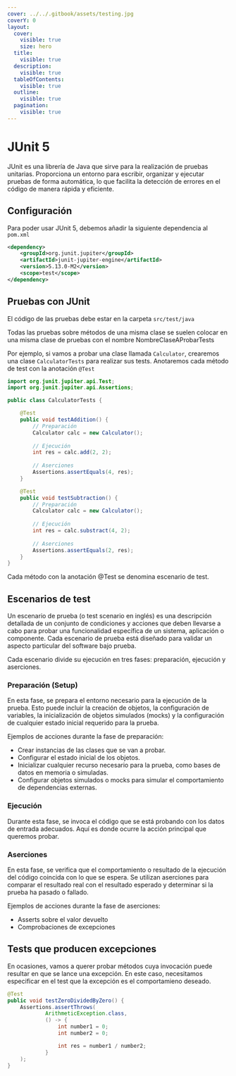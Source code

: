 ```yaml
---
cover: ../../.gitbook/assets/testing.jpg
coverY: 0
layout:
  cover:
    visible: true
    size: hero
  title:
    visible: true
  description:
    visible: true
  tableOfContents:
    visible: true
  outline:
    visible: true
  pagination:
    visible: true
---
```


# JUnit 5

JUnit es una librería de Java que sirve para la realización de pruebas unitarias. Proporciona un entorno para escribir, organizar y ejecutar pruebas de forma automática, lo que facilita la detección de errores en el código de manera rápida y eficiente.

## Configuración

Para poder usar JUnit 5, debemos añadir la siguiente dependencia al `pom.xml`

```xml
<dependency>
    <groupId>org.junit.jupiter</groupId>
    <artifactId>junit-jupiter-engine</artifactId>
    <version>5.13.0-M2</version>
    <scope>test</scope>
</dependency>
```

## Pruebas con JUnit

El código de las pruebas debe estar en la carpeta `src/test/java`

Todas las pruebas sobre métodos de una misma clase se suelen colocar en una misma clase de pruebas con el nombre NombreClaseAProbarTests

Por ejemplo, si vamos a probar una clase llamada `Calculator`, crearemos una clase `CalculatorTests` para realizar sus tests. Anotaremos cada método de test con la anotación `@Test`&#x20;

```java
import org.junit.jupiter.api.Test;
import org.junit.jupiter.api.Assertions;

public class CalculatorTests {

    @Test
    public void testAddition() {
        // Preparación
        Calculator calc = new Calculator();
        
        // Ejecución
        int res = calc.add(2, 2);
        
        // Aserciones
        Assertions.assertEquals(4, res);
    }

    @Test
    public void testSubtraction() {
        // Preparación
        Calculator calc = new Calculator();
        
        // Ejecución
        int res = calc.substract(4, 2);
        
        // Aserciones
        Assertions.assertEquals(2, res);
    }
}
```

Cada método con la anotación @Test se denomina escenario de test.

## Escenarios de test

Un escenario de prueba (o test scenario en inglés) es una descripción detallada de un conjunto de condiciones y acciones que deben llevarse a cabo para probar una funcionalidad específica de un sistema, aplicación o componente. Cada escenario de prueba está diseñado para validar un aspecto particular del software bajo prueba.

Cada escenario divide su ejecución en tres fases: preparación, ejecución y aserciones.

### Preparación (Setup)

En esta fase, se prepara el entorno necesario para la ejecución de la prueba. Esto puede incluir la creación de objetos, la configuración de variables, la inicialización de objetos simulados (mocks) y la configuración de cualquier estado inicial requerido para la prueba.

Ejemplos de acciones durante la fase de preparación:

* Crear instancias de las clases que se van a probar.
* Configurar el estado inicial de los objetos.
* Inicializar cualquier recurso necesario para la prueba, como bases de datos en memoria o simuladas.
* Configurar objetos simulados o mocks para simular el comportamiento de dependencias externas.

### Ejecución

Durante esta fase, se invoca el código que se está probando con los datos de entrada adecuados. Aquí es donde ocurre la acción principal que queremos probar.

### Aserciones

En esta fase, se verifica que el comportamiento o resultado de la ejecución del código coincida con lo que se espera. Se utilizan aserciones para comparar el resultado real con el resultado esperado y determinar si la prueba ha pasado o fallado.

Ejemplos de acciones durante la fase de aserciones:

* Asserts sobre el valor devuelto
* Comprobaciones de excepciones

## Tests que producen excepciones

En ocasiones, vamos a querer probar métodos cuya invocación puede resultar en que se lance una excepción. En este caso, necesitamos especificar en el test que la excepción es el comportamieno deseado.

```java
@Test
public void testZeroDividedByZero() {
    Assertions.assertThrows(
            ArithmeticException.class,
            () -> {
                int number1 = 0;
                int number2 = 0;

                int res = number1 / number2;
            }
    );
}
```

